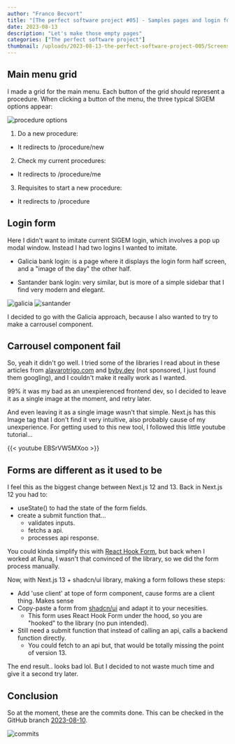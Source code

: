 ```yaml
---
author: "Franco Becvort"
title: "[The perfect software project #05] - Samples pages and login form"
date: 2023-08-13
description: "Let's make those empty pages"
categories: ["The perfect software project"]
thumbnail: /uploads/2023-08-13-the-perfect-software-project-005/Screenshot-2023-08-14-224934.png
---
```


## Main menu grid

I made a grid for the main menu. Each button of the grid should represent a procedure. When clicking a button of the menu, the three typical SIGEM options appear:

![procedure options](/uploads/2023-08-13-the-perfect-software-project-005/screencapture-localhost-3000-2023-08-15-12_56_19.png)

1. Do a new procedure:

- It redirects to /procedure/new

2. Check my current procedures:

- It redirects to /procedure/me

3. Requisites to start a new procedure:

- It redirects to /procedure

## Login form

Here I didn't want to imitate current SIGEM login, which involves a pop up modal window. Instead I had two logins I wanted to imitate.

- Galicia bank login: is a page where it displays the login form half screen, and a "image of the day" the other half.

- Santander bank login: very similar, but is more of a simple sidebar that I find very modern and elegant.

![galicia](/uploads/2023-08-13-the-perfect-software-project-005/screencapture-onlinebanking-bancogalicia-ar-login-2023-08-14-23_48_20.png)
![santander](/uploads/2023-08-13-the-perfect-software-project-005/screencapture-www2-personas-santander-ar-obp-webapp-angular-2023-08-14-23_47_42.png)

I decided to go with the Galicia approach, because I also wanted to try to make a carrousel component.

## Carrousel component fail

So, yeah it didn't go well. I tried some of the libraries I read about in these articles from [alavarotrigo.com](https://alvarotrigo.com/blog/react-carousels/) and [byby.dev](https://byby.dev/react-carousel-components) (not sponsored, I just found them googling), and I couldn't make it really work as I wanted.

99% it was my bad as an unexpierenced frontend dev, so I decided to leave it as a single image at the moment, and retry later.

And even leaving it as a single image wasn't that simple. Next.js has this Image tag that I don't find it very intuitive, also probably cause of my unexperience. For getting used to this new tool, I followed this little youtube tutorial...

{{< youtube EBSrVW5MXoo >}}

## Forms are different as it used to be

I feel this as the biggest change between Next.js 12 and 13. Back in Next.js 12 you had to:

- useState() to had the state of the form fields.
- create a submit function that...
  - validates inputs.
  - fetchs a api.
  - processes api response.

You could kinda simplify this with [React Hook Form](https://react-hook-form.com/), but back when I worked at Runa, I wasn't that convinced of the library, so we did the form process manually.

Now, with Next.js 13 + shadcn/ui library, making a form follows these steps:

- Add 'use client' at tope of form component, cause forms are a client thing. Makes sense
- Copy-paste a form from [shadcn/ui](https://ui.shadcn.com/docs/components/form) and adapt it to your necesities.
  - This form uses React Hook Form under the hood, so you are "hooked" to the library (no pun intended).
- Still need a submit function that instead of calling an api, calls a backend function directly.
  - You could fetch to an api but, that would be totally missing the point of version 13.

The end result.. looks bad lol. But I decided to not waste much time and give it a second try later.

## Conclusion

So at the moment, these are the commits done. This can be checked in the GitHub branch [2023-08-10](https://github.com/franBec/sigem-monolith/tree/2023-08-10).

![commits](/uploads/2023-08-13-the-perfect-software-project-005/Screenshot-2023-08-14-230043.png)
